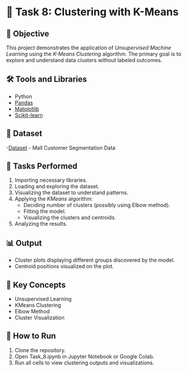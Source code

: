 # 🧠 Task 8: Clustering with K-Means

## 🎯 Objective
This project demonstrates the application of *Unsupervised Machine Learning* using the *K-Means Clustering* algorithm. The primary goal is to explore and understand data clusters without labeled outcomes.

## 🛠 Tools and Libraries
- Python
- [Pandas](https://pandas.pydata.org/)
- [Matplotlib](https://matplotlib.org/)
- [Scikit-learn](https://scikit-learn.org/stable/)

## 📁 Dataset
-[Dataset](https://www.kaggle.com/datasets/vjchoudhary7/customer-segmentation-tutorial-in-python) - Mall Customer Segmentation Data
## 🧪 Tasks Performed
1. Importing necessary libraries.
2. Loading and exploring the dataset.
3. Visualizing the dataset to understand patterns.
4. Applying the *KMeans* algorithm:
   - Deciding number of clusters (possibly using Elbow method).
   - Fitting the model.
   - Visualizing the clusters and centroids.
5. Analyzing the results.

## 📊 Output
- Cluster plots displaying different groups discovered by the model.
- Centroid positions visualized on the plot.

## 📌 Key Concepts
- Unsupervised Learning
- KMeans Clustering
- Elbow Method
- Cluster Visualization

## 🚀 How to Run
1. Clone the repository.
2. Open Task_8.ipynb in Jupyter Notebook or Google Colab.
3. Run all cells to view clustering outputs and visualizations.
